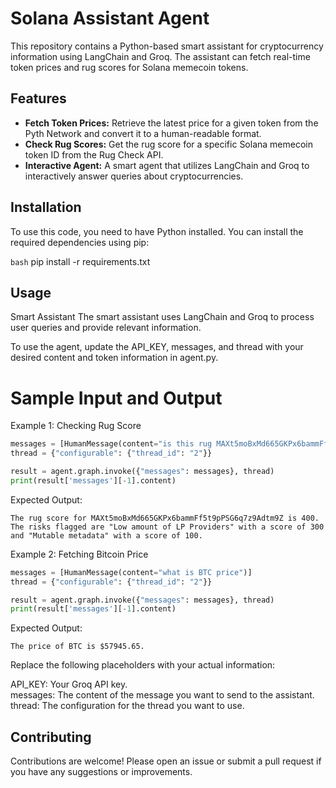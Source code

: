 # Solana Assistant Agent

This repository contains a Python-based smart assistant for cryptocurrency information using LangChain and Groq. The assistant can fetch real-time token prices and rug scores for Solana memecoin tokens.

## Features

- **Fetch Token Prices:** Retrieve the latest price for a given token from the Pyth Network and convert it to a human-readable format.
- **Check Rug Scores:** Get the rug score for a specific Solana memecoin token ID from the Rug Check API.
- **Interactive Agent:** A smart agent that utilizes LangChain and Groq to interactively answer queries about cryptocurrencies.

## Installation

To use this code, you need to have Python installed. You can install the required dependencies using pip:

```bash```
pip install -r requirements.txt

## Usage
Smart Assistant
The smart assistant uses LangChain and Groq to process user queries and provide relevant information.

To use the agent, update the API_KEY, messages, and thread with your desired content and token information in agent.py.

# Sample Input and Output
Example 1: Checking Rug Score

```python
messages = [HumanMessage(content="is this rug MAXt5moBxMd665GKPx6bammFf5t9pPSG6q7z9Adtm9Z")]
thread = {"configurable": {"thread_id": "2"}}

result = agent.graph.invoke({"messages": messages}, thread)
print(result['messages'][-1].content)
```

Expected Output:
```
The rug score for MAXt5moBxMd665GKPx6bammFf5t9pPSG6q7z9Adtm9Z is 400.
The risks flagged are "Low amount of LP Providers" with a score of 300 and "Mutable metadata" with a score of 100.
```

Example 2: Fetching Bitcoin Price
```python
messages = [HumanMessage(content="what is BTC price")]
thread = {"configurable": {"thread_id": "2"}}

result = agent.graph.invoke({"messages": messages}, thread)
print(result['messages'][-1].content)
```
Expected Output:
```
The price of BTC is $57945.65.
```

Replace the following placeholders with your actual information:

API_KEY: Your Groq API key. </br>
messages: The content of the message you want to send to the assistant.</br>
thread: The configuration for the thread you want to use.

## Contributing
Contributions are welcome! Please open an issue or submit a pull request if you have any suggestions or improvements.

